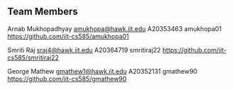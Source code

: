 ## Team Members

Arnab	Mukhopadhyay	amukhopa@hawk.iit.edu	A20353463	amukhopa01	https://github.com/iit-cs585/amukhopa01

Smriti	Raj	sraj4@hawk.iit.edu	A20364719	smritiraj22	https://github.com/iit-cs585/smritiraj22

George	Mathew	gmathew1@hawk.iit.edu	A20352131	gmathew90	https://github.com/iit-cs585/gmathew90
